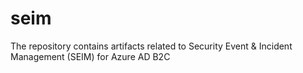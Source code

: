 # seim
The repository contains artifacts related to Security Event &amp; Incident Management (SEIM) for Azure AD B2C
